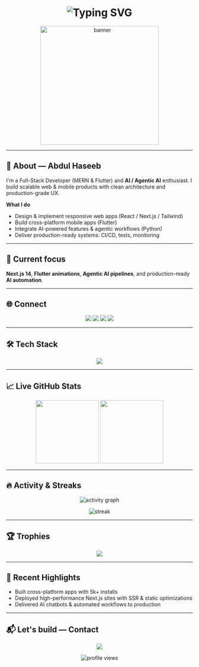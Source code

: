 <!-- ===== Dark Theme README (copy this into README.md) ===== -->
<h1 align="center">
  <img src="https://readme-typing-svg.demolab.com?font=Fira+Code&size=28&pause=1000&color=00F7FF&center=true&vCenter=true&width=1000&lines=Hi!+I'm+Muhammad+Haseeb;Full-Stack+Developer;Flutter+%26+MERN+Stack+Expert;Next.js+%26+React+Specialist;Web+%26+Mobile+App+Developer;Backend+%26+API+Developer;UI%2FUX+Designer;AI+%26+Agentic+AI+Enthusiast;E-commerce+%26+Business+Solutions;Cross-Platform+App+Builder;Cloud+%26+DevOps+Engineer;Open-Source+Contributor;Blockchain+%26+Web3+Innovator" alt="Typing SVG" />
</h1>

<p align="center">
  <img src="https://media.licdn.com/dms/image/v2/D4D22AQEg6ovHezxu2Q/feedshare-shrink_800/B4DZiL6tJsG8Ao-/0/1754694080088?e=1757548800&v=beta&t=xkfdBrsoy5wUF6HXh5IG7wMC4Uhxp6q6mFZIJbLaxNU" alt="banner" width="320"/>
</p>

---

## 👋 About — Abdul Haseeb
I'm a Full-Stack Developer (MERN & Flutter) and **AI / Agentic AI** enthusiast. I build scalable web & mobile products with clean architecture and production-grade UX.

**What I do**
- Design & implement responsive web apps (React / Next.js / Tailwind)  
- Build cross-platform mobile apps (Flutter)  
- Integrate AI-powered features & agentic workflows (Python)  
- Deliver production-ready systems: CI/CD, tests, monitoring

---

## 🔭 Current focus
**Next.js 14**, **Flutter animations**, **Agentic AI pipelines**, and production-ready **AI automation**.

---

## 🌐 Connect
<p align="center">
  <a href="https://www.linkedin.com/in/muhammad-haseeb-khalid/" target="_blank"><img src="https://img.shields.io/badge/LinkedIn-0077B5?style=for-the-badge&logo=linkedin&logoColor=white"/></a>
  <a href="https://x.com/KH_Tech_7ik" target="_blank"><img src="https://img.shields.io/badge/X_Twitter-1DA1F2?style=for-the-badge&logo=twitter&logoColor=white"/></a>
  <a href="https://portfolio-in-react-with-theme-j14a.vercel.app/" target="_blank"><img src="https://img.shields.io/badge/Portfolio-000000?style=for-the-badge&logo=firefox&logoColor=white"/></a>
  <a href="mailto:muhammadhaseebkhalid029@gmail.com"><img src="https://img.shields.io/badge/Email-D14836?style=for-the-badge&logo=gmail&logoColor=white"/></a>
</p>

---

## 🛠 Tech Stack
<p align="center">
  <img src="https://skillicons.dev/icons?i=react,nextjs,tailwind,flutter,nodejs,express,mongodb,python,git" />
</p>

---

## 📈 Live GitHub Stats
<p align="center">
  <img src="https://github-readme-stats.vercel.app/api?username=A-Haseeb-Dev&show_icons=true&theme=radical" height="170"/>
  <img src="https://github-readme-stats.vercel.app/api/top-langs/?username=A-Haseeb-Dev&layout=compact&theme=radical" height="170"/>
</p>

---

## 🔥 Activity & Streaks
<p align="center">
  <img src="https://github-readme-activity-graph.vercel.app/graph?username=A-Haseeb-Dev&theme=react-dark&area=true&hide_border=true" alt="activity graph"/>
</p>
<p align="center">
  <img src="https://github-readme-streak-stats.herokuapp.com?user=A-Haseeb-Dev&theme=radical&hide_border=true" alt="streak"/>
</p>

---

## 🏆 Trophies
<p align="center">
  <img src="https://github-profile-trophy.vercel.app/?username=A-Haseeb-Dev&theme=radical&no-frame=true&margin-w=6" />
</p>

---

## 📌 Recent Highlights
- Built cross-platform apps with 5k+ installs  
- Deployed high-performance Next.js sites with SSR & static optimizations  
- Delivered AI chatbots & automated workflows to production

---

## 📬 Let's build — Contact
<p align="center">
  <a href="mailto:muhammadhaseebkhalid029@gmail.com"><img src="https://img.shields.io/badge/📩%20Email%20Me-D14836?style=for-the-badge&logo=gmail&logoColor=white"/></a>
</p>

<!-- Visitor counter -->
<p align="center">
  <img src="https://komarev.com/ghpvc/?username=A-Haseeb-Dev&style=flat-square&color=blue" alt="profile views"/>
</p>
